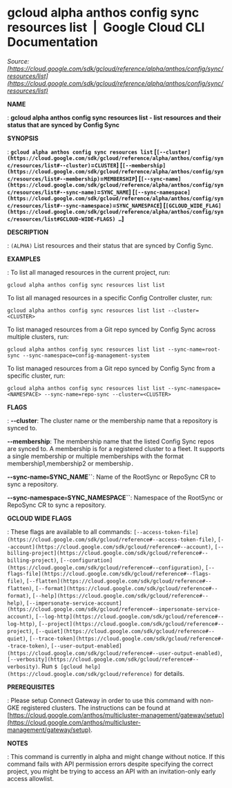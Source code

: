 # gcloud alpha anthos config sync resources list  |  Google Cloud CLI Documentation

*Source: [https://cloud.google.com/sdk/gcloud/reference/alpha/anthos/config/sync/resources/list](https://cloud.google.com/sdk/gcloud/reference/alpha/anthos/config/sync/resources/list)*

**NAME**

: **gcloud alpha anthos config sync resources list - list resources and their status that are synced by Config Sync**

**SYNOPSIS**

: **`gcloud alpha anthos config sync resources list` [`[--cluster](https://cloud.google.com/sdk/gcloud/reference/alpha/anthos/config/sync/resources/list#--cluster)`=`CLUSTER`] [`[--membership](https://cloud.google.com/sdk/gcloud/reference/alpha/anthos/config/sync/resources/list#--membership)`=`MEMBERSHIP`] [`[--sync-name](https://cloud.google.com/sdk/gcloud/reference/alpha/anthos/config/sync/resources/list#--sync-name)`=`SYNC_NAME`] [`[--sync-namespace](https://cloud.google.com/sdk/gcloud/reference/alpha/anthos/config/sync/resources/list#--sync-namespace)`=`SYNC_NAMESPACE`] [`[GCLOUD_WIDE_FLAG](https://cloud.google.com/sdk/gcloud/reference/alpha/anthos/config/sync/resources/list#GCLOUD-WIDE-FLAGS) …`]**

**DESCRIPTION**

: `(ALPHA)` List resources and their status that are synced by Config
Sync.

**EXAMPLES**

: To list all managed resources in the current project, run:

```
gcloud alpha anthos config sync resources list list
```

To list all managed resources in a specific Config Controller cluster, run:

```
gcloud alpha anthos config sync resources list list --cluster=<CLUSTER>
```

To list managed resources from a Git repo synced by Config Sync across multiple
clusters, run:

```
gcloud alpha anthos config sync resources list list --sync-name=root-sync --sync-namespace=config-management-system
```

To list managed resources from a Git repo synced by Config Sync from a specific
cluster, run:

```
gcloud alpha anthos config sync resources list list --sync-namespace=<NAMESPACE> --sync-name=repo-sync --cluster=<CLUSTER>
```

**FLAGS**

: **--cluster**:
The cluster name or the membership name that a repository is synced to.

**--membership**:
The membership name that the listed Config Sync repos are synced to. A
membership is for a registered cluster to a fleet. It supports a single
membership or multiple memberships with the format membership1,membership2 or
membership`.`

**--sync-name`=`SYNC_NAME``**:
Name of the RootSync or RepoSync CR to sync a repository.

**--sync-namespace`=`SYNC_NAMESPACE``**:
Namespace of the RootSync or RepoSync CR to sync a repository.

**GCLOUD WIDE FLAGS**

: These flags are available to all commands: `[--access-token-file](https://cloud.google.com/sdk/gcloud/reference#--access-token-file)`,
`[--account](https://cloud.google.com/sdk/gcloud/reference#--account)`, `[--billing-project](https://cloud.google.com/sdk/gcloud/reference#--billing-project)`,
`[--configuration](https://cloud.google.com/sdk/gcloud/reference#--configuration)`,
`[--flags-file](https://cloud.google.com/sdk/gcloud/reference#--flags-file)`,
`[--flatten](https://cloud.google.com/sdk/gcloud/reference#--flatten)`, `[--format](https://cloud.google.com/sdk/gcloud/reference#--format)`, `[--help](https://cloud.google.com/sdk/gcloud/reference#--help)`, `[--impersonate-service-account](https://cloud.google.com/sdk/gcloud/reference#--impersonate-service-account)`,
`[--log-http](https://cloud.google.com/sdk/gcloud/reference#--log-http)`,
`[--project](https://cloud.google.com/sdk/gcloud/reference#--project)`, `[--quiet](https://cloud.google.com/sdk/gcloud/reference#--quiet)`, `[--trace-token](https://cloud.google.com/sdk/gcloud/reference#--trace-token)`, `[--user-output-enabled](https://cloud.google.com/sdk/gcloud/reference#--user-output-enabled)`,
`[--verbosity](https://cloud.google.com/sdk/gcloud/reference#--verbosity)`.
Run `$ [gcloud help](https://cloud.google.com/sdk/gcloud/reference)` for details.

**PREREQUISITES**

: Please setup Connect Gateway in order to use this command with non-GKE
registered clusters. The instructions can be found at [https://cloud.google.com/anthos/multicluster-management/gateway/setup](https://cloud.google.com/anthos/multicluster-management/gateway/setup).

**NOTES**

: This command is currently in alpha and might change without notice. If this
command fails with API permission errors despite specifying the correct project,
you might be trying to access an API with an invitation-only early access
allowlist.